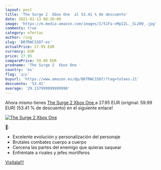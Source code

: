 ```yaml
---
layout: post
title: 'The Surge 2  Xbox One  al 53.41 % de descuento'
date: 2021-01-13 08:26:09
image: 'https://m.media-amazon.com/images/I/51Fa-nMpI2L._SL200_.jpg'
comments: true
category: ofertas
author: ring
slug: 'B07RWC1SD7-es'
actualPrice: 27.95 EUR
currency: EUR
price: 27.95
comparePrice: 59.99 EUR
prodname: 'The Surge 2  Xbox One '
country: 'es'
flag: '🇪🇸'
buyurl: 'https://www.amazon.es/dp/B07RWC1SD7/?tag=tolees-21'
descuento: '53.41'
average: '29.137999999999998'
---
```


Ahora mismo tienes [The Surge 2  Xbox One ](https://www.amazon.es/dp/B07RWC1SD7/?tag=tolees-21) a 27.95 EUR (original: 59.99 EUR) (53.41 %  de descuento) en el siguiente enlace!

[![The Surge 2  Xbox One ](https://m.media-amazon.com/images/I/51Fa-nMpI2L._SL200_.jpg)](https://www.amazon.es/dp/B07RWC1SD7/?tag=tolees-21)

🔎:

- Excelente evolución y personalización del personaje
- Brutales combates cuerpo a cuerpo
- Cercena las partes del enemigo que quieras saquear
- Enfréntate a rivales y jefes mortíferos

[Visítala!!!](https://www.amazon.es/dp/B07RWC1SD7/?tag=tolees-21)
